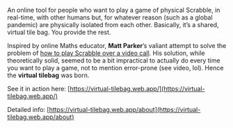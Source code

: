 An online tool for people who want to play a game of physical Scrabble, in real-time, with other humans but, for whatever reason (such as a global pandemic) are physically isolated from each other.  Basically, it’s a shared, virtual tile bag. You provide the rest.

Inspired by online Maths educator, **Matt Parker**’s valiant attempt to solve the problem of [how to play Scrabble over a video call](https://www.think-maths.co.uk/scrabble-puzzle). His solution, while theoretically solid, seemed to be a bit impractical to actually do every time you want to play a game, not to mention error-prone (see video, lol). Hence the **virtual tilebag** was born.

See it in action here: [https://virtual-tilebag.web.app/](https://virtual-tilebag.web.app/)

Detailed info: [https://virtual-tilebag.web.app/about](https://virtual-tilebag.web.app/about)
